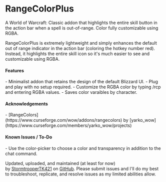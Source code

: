 # RangeColorPlus
A World of Warcraft: Classic addon that highlights the entire skill button in the action bar when a spell is out-of-range. Color fully customizable using RGBA.

RangeColorPlus is extremely lightweight and simply enhances the default out of range indicator in the action bar (coloring the hotkey number red). Instead, it highlights the entire skill icon so it's much easier to see and customizable using RGBA.

<h4>Features</h4>
- Minimalist addon that retains the design of the default Blizzard UI.
- Plug and play with no setup required.
- Customize the RGBA color by typing /rcp and entering RGBA values.
- Saves color varaibles by character.

<h4>Acknowledgements</h4>
- [RangeColors](https://www.curseforge.com/wow/addons/rangecolors) by [yarko_wow](https://www.curseforge.com/members/yarko_wow/projects)

<h4>Known Issues / To-Do</h4>
- Use the color-picker to choose a color and transparency in addition to the chat command.

Updated, uploaded, and maintained (at least for now) by [StormtrooperTK421](https://discordapp.com/users/237746068844969994) on [GitHub](https://github.com/DustinChecketts/RangeColorPlus). Please submit issues and I'll do my best to troubleshoot, replicate, and resolve issues as my limited abilities allow.
